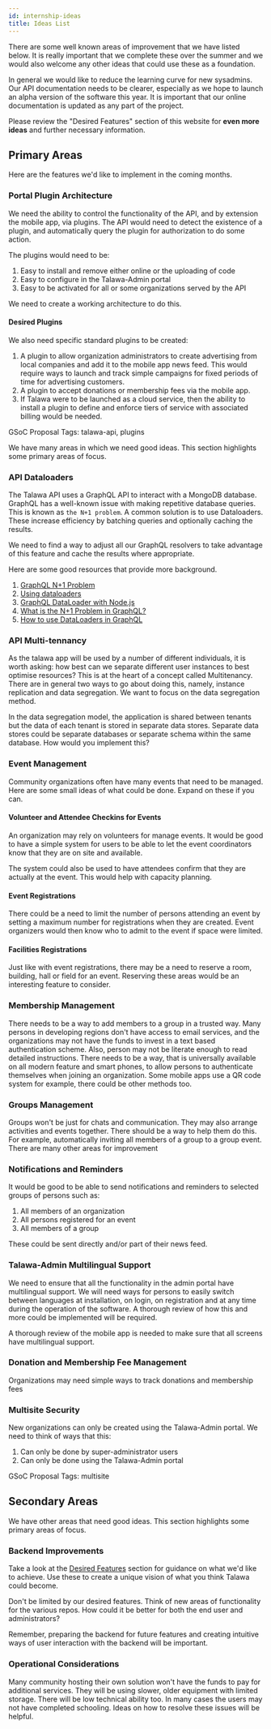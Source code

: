 ```yaml
---
id: internship-ideas
title: Ideas List
---
```


There are some well known areas of improvement that we have listed below. It is really important that we complete these over the summer and we would also welcome any other ideas that could use these as a foundation.

In general we would like to reduce the learning curve for new sysadmins. Our API documentation needs to be clearer, especially as we hope to launch an alpha version of the software this year. It is important that our online documentation is updated as any part of the project.

Please review the "Desired Features" section of this website for **even more ideas** and further necessary information.

## Primary Areas

Here are the features we'd like to implement in the coming months.

### Portal Plugin Architecture

We need the ability to control the functionality of the API, and by extension the mobile app, via plugins. The API would need to detect the existence of a plugin, and automatically query the plugin for authorization to do some action.

The plugins would need to be:

1. Easy to install and remove either online or the uploading of code
1. Easy to configure in the Talawa-Admin portal
1. Easy to be activated for all or some organizations served by the API

We need to create a working architecture to do this.

#### Desired Plugins

We also need specific standard plugins to be created:

1. A plugin to allow organization administrators to create advertising from local companies and add it to the mobile app news feed. This would require ways to launch and track simple campaigns for fixed periods of time for advertising customers.
1. A plugin to accept donations or membership fees via the mobile app.
1. If Talawa were to be launched as a cloud service, then the ability to install a plugin to define and enforce tiers of service with associated billing would be needed.

GSoC Proposal Tags: talawa-api, plugins

We have many areas in which we need good ideas. This section highlights some primary areas of focus.

### API Dataloaders

The Talawa API uses a GraphQL API to interact with a MongoDB database. GraphQL has a well-known issue with making repetitive database queries. This is known as `the N+1 problem`. A common solution is to use Dataloaders. These increase efficiency by batching queries and optionally caching the results.

We need to find a way to adjust all our GraphQL resolvers to take advantage of this feature and cache the results where appropriate.

Here are some good resources that provide more background.

1. [GraphQL N+1 Problem](https://www.youtube.com/watch?v=uCbFMZYQbxE)
1. [Using dataloaders](https://sayasuhendra.github.io/graphql-js/7-using-data-loaders/)
1. [GraphQL DataLoader with Node.js](https://www.youtube.com/watch?v=2cSVIWDUSn4)
1. [What is the N+1 Problem in GraphQL?](https://medium.com/the-marcy-lab-school/what-is-the-n-1-problem-in-graphql-dd4921cb3c1a)
1. [How to use DataLoaders in GraphQL](https://medium.com/the-marcy-lab-school/how-to-use-dataloader-js-9727c527efd0)

### API Multi-tennancy

As the talawa app will be used by a number of different individuals, it is worth asking: how best can we separate different user instances to best optimise resources? This is at the heart of a concept called Multitenancy. There are in general two ways to go about doing this, namely, instance replication and data segregation. We want to focus on the data segregation method.

In the data segregation model, the application is shared between tenants but the data of each tenant is stored in separate data stores. Separate data stores could be separate databases or separate schema within the same database. How would you implement this?

### Event Management

Community organizations often have many events that need to be managed. Here are some small ideas of what could be done. Expand on these if you can.

#### Volunteer and Attendee Checkins for Events

An organization may rely on volunteers for manage events. It would be good to have a simple system for users to be able to let the event coordinators know that they are on site and available.

The system could also be used to have attendees confirm that they are actually at the event. This would help with capacity planning.

#### Event Registrations

There could be a need to limit the number of persons attending an event by setting a maximum number for registrations when they are created. Event organizers would then know who to admit to the event if space were limited.

#### Facilities Registrations

Just like with event registrations, there may be a need to reserve a room, building, hall or field for an event. Reserving these areas would be an interesting feature to consider.

### Membership Management

There needs to be a way to add members to a group in a trusted way. Many persons in developing regions don't have access to email services, and the organizations may not have the funds to invest in a text based authentication scheme. Also, person may not be literate enough to read detailed instructions. There needs to be a way, that is universally available on all modern feature and smart phones, to allow persons to authenticate themselves when joining an organization. Some mobile apps use a QR code system for example, there could be other methods too.

### Groups Management

Groups won't be just for chats and communication. They may also arrange activities and events together. There should be a way to help them do this. For example, automatically inviting all members of a group to a group event. There are many other areas for improvement

### Notifications and Reminders

It would be good to be able to send notifications and reminders to selected groups of persons such as:

1. All members of an organization
1. All persons registered for an event
1. All members of a group

These could be sent directly and/or part of their news feed.

### Talawa-Admin Multilingual Support

We need to ensure that all the functionality in the admin portal have multilingual support. We will need ways for persons to easily switch between languages at installation, on login, on registration and at any time during the operation of the software. A thorough review of how this and more could be implemented will be required.

A thorough review of the mobile app is needed to make sure that all screens have multilingual support.

### Donation and Membership Fee Management

Organizations may need simple ways to track donations and membership fees

### Multisite Security

New organizations can only be created using the Talawa-Admin portal. We need to think of ways that this:
1. Can only be done by super-administrator users
1. Can only be done using the Talawa-Admin portal

GSoC Proposal Tags: multisite

## Secondary Areas

We have other areas that need good ideas. This section highlights some primary areas of focus.

### Backend Improvements

Take a look at the [Desired Features](https://palisadoesfoundation.github.io/talawa-docs/docs/features/features-introduction) section for guidance on what we'd like to achieve. Use these to create a unique vision of what you think Talawa could become.

Don't be limited by our desired features. Think of new areas of functionality for the various repos. How could it be better for both the end user and administrators?

Remember, preparing the backend for future features and creating intuitive ways of user interaction with the backend will be important.

### Operational Considerations

Many community hosting their own solution won't have the funds to pay for additional services. They will be using slower, older equipment with limited storage. There will be low technical ability too. In many cases the users may not have completed schooling. Ideas on how to resolve these issues will be helpful.
